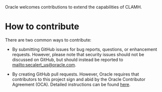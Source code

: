 Oracle welcomes contributions to extend the capabilities of CLAMH.

# How to contribute

There are two common ways to contribute:

- By submitting GitHub issues for bug reports, questions, or enhancement
  requests. However, please note that security issues should not be discussed on GitHub,
  but should instead be reported to <mailto:secalert_us@oracle.com>.

- By creating GitHub pull requests. However, Oracle requires that contributors to this
  project sign and abid by the Oracle Contributor Agreement (OCA). Detailed instructions
  can be found
  [here](https://www.oracle.com/technical-resources/oracle-contributor-agreement.html).

